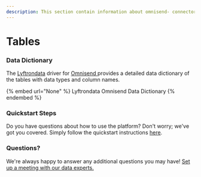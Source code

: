 ```yaml
---
description: This section contain information about omnisend- connector tables information
---
```


# Tables

### Data Dictionary

The [Lyftrondata](https://www.lyftrondata.com/) driver for [Omnisend ](None/)[ ](https://www.lyftrondata.com/integration/omnisend-/)provides a detailed data dictionary of the tables with data types and column names.

{% embed url="None" %}
Lyftrondata Omnisend  Data Dictionary
{% endembed %}

### Quickstart Steps

Do you have questions about how to use the platform? Don't worry; we've got you covered. Simply follow the quickstart instructions [here](../README.md).

### Questions? <a href="#questions" id="questions"></a>

We're always happy to answer any additional questions you may have! [Set up a meeting with our data experts.](https://www.lyftrondata.com/book-a-meeting/)

